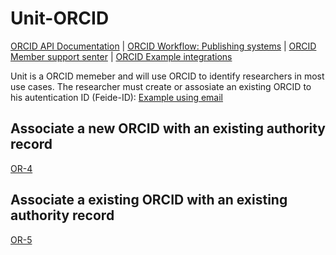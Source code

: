 # Unit-ORCID

[ORCID API Documentation](https://members.orcid.org/api) | 
[ORCID Workflow: Publishing systems](https://members.orcid.org/api/workflow/publishing-systems) |
[ORCID Member support senter](https://members.orcid.org/) | 
[ORCID Example integrations](https://members.orcid.org/resources#sec2)

Unit is a ORCID memeber and will use ORCID to identify researchers in most use cases. The researcher must create or assosiate an existing ORCID to his autentication ID (Feide-ID): [Example using email](https://www.youtube.com/watch?v=wlc4MJvPXGU) 

## Associate a new ORCID with an existing authority record 

[OR-4](https://github.com/BIBSYSDEV/Unit-ORCID/blob/OR-1-a-user-logs-into-a-research-oriented-system/features/user_logs_in_and_associates_new_ORCID.feature)

## Associate a existing ORCID with an existing authority record 

[OR-5](https://github.com/BIBSYSDEV/Unit-ORCID/blob/OR-1-a-user-logs-into-a-research-oriented-system/features/user_logs_in_associates_existing_orcid.feature)
